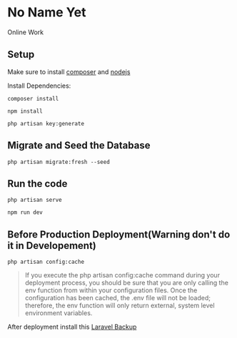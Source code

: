 # No Name Yet
Online Work 

## Setup
Make sure to install [composer](https://getcomposer.org/download/) and [nodejs](https://nodejs.org/en)

Install Dependencies:
```
composer install
```

```
npm install
```

```
php artisan key:generate
```

## Migrate and Seed the Database
```
php artisan migrate:fresh --seed
```

## Run the code
```
php artisan serve
```

```
npm run dev
```

## Before Production Deployment(Warning don't do it in Developement)
```
php artisan config:cache
```

>If you execute the php artisan config:cache command during your deployment process, you should be sure that you are only calling the env function from within your configuration files. Once the configuration has been cached, the .env file will not be loaded; therefore, the env function will only return external, system level environment variables.


After deployment install this [Laravel Backup](https://spatie.be/docs/laravel-backup/v8/introduction)
